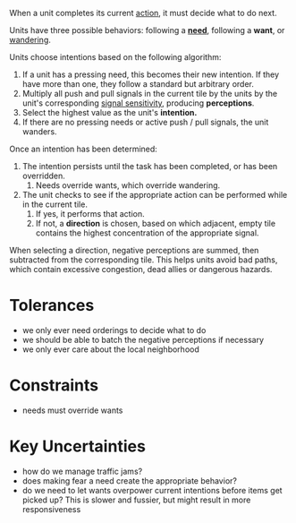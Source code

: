 When a unit completes its current [action](../organisms/actions.md), it must decide what to do next.

Units have three possible behaviors: following a [**need**](needs.md), following a **want**, or [wandering](../organisms/actions.md).

Units choose intentions based on the following algorithm:

1. If a unit has a pressing need, this becomes their new intention. If they have more than one, they follow a standard but arbitrary order.
2. Multiply all push and pull signals in the current tile by the units by the unit's corresponding [signal sensitivity](sensitivity.md), producing **perceptions**.
3. Select the highest value as the unit's **intention.**
4. If there are no pressing needs or active push / pull signals, the unit wanders.

Once an intention has been determined:

1. The intention persists until the task has been completed, or has been overridden.
   1. Needs override wants, which override wandering.
2. The unit checks to see if the appropriate action can be performed while in the current tile.
   1. If yes, it performs that action.
   2. If not, a **direction** is chosen, based on which adjacent, empty tile contains the highest concentration of the appropriate signal.

When selecting a direction, negative perceptions are summed, then subtracted from the corresponding tile.
This helps units avoid bad paths, which contain excessive congestion, dead allies or dangerous hazards.

# Tolerances

- we only ever need orderings to decide what to do
- we should be able to batch the negative perceptions if necessary
- we only ever care about the local neighborhood

# Constraints

- needs must override wants

# Key Uncertainties

- how do we manage traffic jams?
- does making fear a need create the appropriate behavior?
- do we need to let wants overpower current intentions before items get picked up? This is slower and fussier, but might result in more responsiveness
